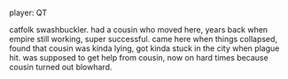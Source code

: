 player: QT

catfolk swashbuckler. had a cousin who moved here, years back when empire still working, super successful. came here when things collapsed, found that cousin was kinda lying, got kinda stuck in the city when plague hit. was supposed to get help from cousin, now on hard times because cousin turned out blowhard.
